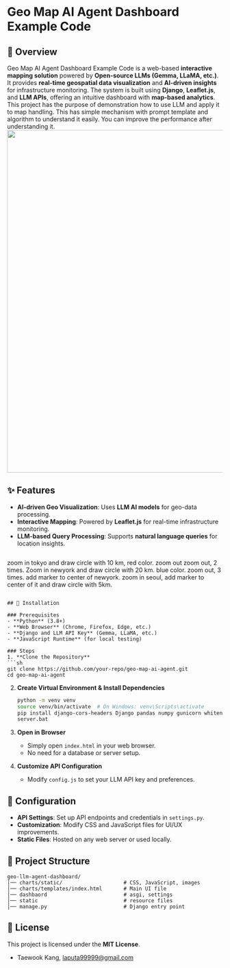 # Geo Map AI Agent Dashboard Example Code

## 📌 Overview
Geo Map AI Agent Dashboard Example Code is a web-based **interactive mapping solution** powered by **Open-source LLMs (Gemma, LLaMA, etc.)**. It provides **real-time geospatial data visualization** and **AI-driven insights** for infrastructure monitoring. The system is built using **Django**, **Leaflet.js**, and **LLM APIs**, offering an intuitive dashboard with **map-based analytics**. This project has the purpose of demonstration how to use LLM and apply it to map handling. This has simple mechanism with prompt template and algorithm to understand it easily. You can improve the performance after understanding it. 
</br><img src="https://github.com/mac999/geo-llm-agent-dashboard/blob/main/doc/geo_llm_demo.gif" width=800 /></br>

## ✨ Features
- **AI-driven Geo Visualization**: Uses **LLM AI models** for geo-data processing.
- **Interactive Mapping**: Powered by **Leaflet.js** for real-time infrastructure monitoring.
- **LLM-based Query Processing**: Supports **natural language queries** for location insights.
   ```sh
zoom in tokyo and draw circle with 10 km, red color.
zoom out
zoom out, 2 times. 
Zoom in newyork and draw circle with 20 km. blue color.
zoom out, 3 times. 
add marker to center of newyork.
zoom in seoul,  add marker to center of it and draw circle with 5km. 
   ```

## 🚀 Installation

### Prerequisites
- **Python** (3.8+)
- **Web Browser** (Chrome, Firefox, Edge, etc.)
- **Django and LLM API Key** (Gemma, LLaMA, etc.)
- **JavaScript Runtime** (for local testing)

### Steps
1. **Clone the Repository**
   ```sh
   git clone https://github.com/your-repo/geo-map-ai-agent.git
   cd geo-map-ai-agent
   ```

2. **Create Virtual Environment & Install Dependencies**
   ```sh
   python -m venv venv
   source venv/bin/activate  # On Windows: venv\Scripts\activate
   pip install django-cors-headers Django pandas numpy gunicorn whitenoise django-environ
   server.bat
   ```

3. **Open in Browser**
   - Simply open `index.html` in your web browser.
   - No need for a database or server setup.

4. **Customize API Configuration**
   - Modify `config.js` to set your LLM API key and preferences.
   
## 🔧 Configuration
- **API Settings**: Set up API endpoints and credentials in `settings.py`.
- **Customization**: Modify CSS and JavaScript files for UI/UX improvements.
- **Static Files**: Hosted on any web server or used locally.

## 📂 Project Structure
```
geo-llm-agent-dashboard/
│── charts/static/                    # CSS, JavaScript, images
│── charts/templates/index.html       # Main UI file
│── dashbaord                         # asgi, settings
│── static                            # resource files
│── manage.py                         # Django entry point
```

## 📜 License
This project is licensed under the **MIT License**.
- Taewook Kang, laputa99999@gmail.com
